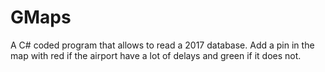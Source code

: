 # GMaps

A C# coded program that allows to read a 2017 database.
Add a pin in the map with red if the airport have a lot of delays and green if it does not.
